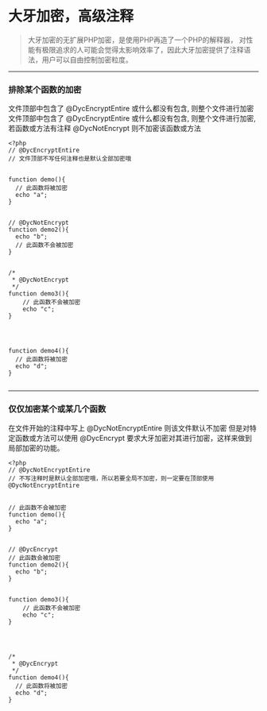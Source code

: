 # 大牙加密，高级注释


> 大牙加密的无扩展PHP加密，是使用PHP再造了一个PHP的解释器，
> 对性能有极限追求的人可能会觉得太影响效率了，因此大牙加密提供了注释语法，用户可以自由控制加密粒度。


*****




### **排除某个函数的加密**
文件顶部中包含了 @DycEncryptEntire 或什么都没有包含, 则整个文件进行加密
文件顶部中包含了 @DycEncryptEntire 或什么都没有包含, 则整个文件进行加密, 若函数或方法有注释 @DycNotEncrypt 则不加密该函数或方法
```
<?php
// @DycEncryptEntire
// 文件顶部不写任何注释也是默认全部加密哦


function demo(){
  // 此函数将被加密
  echo "a";
}


// @DycNotEncrypt
function demo2(){
  echo "b";
  // 此函数不会被加密
}


/* 
 * @DycNotEncrypt
 */
function demo3(){
    // 此函数不会被加密
    echo "c";
}




function demo4(){
  // 此函数将被加密
  echo "d";
}


```


*****


### **仅仅加密某个或某几个函数**
在文件开始的注释中写上 @DycNotEncryptEntire 则该文件默认不加密
但是对特定函数或方法可以使用 @DycEncrypt 要求大牙加密对其进行加密，这样来做到局部加密的功能。
```
<?php
// @DycNotEncryptEntire
// 不写注释时是默认全部加密哦，所以若要全局不加密，则一定要在顶部使用@DycNotEncryptEntire


// 此函数不会被加密
function demo(){
  echo "a";
}


// @DycEncrypt
// 此函数会被加密
function demo2(){
  echo "b";
}


function demo3(){
    // 此函数不会被加密
    echo "c";
}




/* 
 * @DycEncrypt
 */
function demo4(){
  // 此函数将被加密
  echo "d";
}
```




